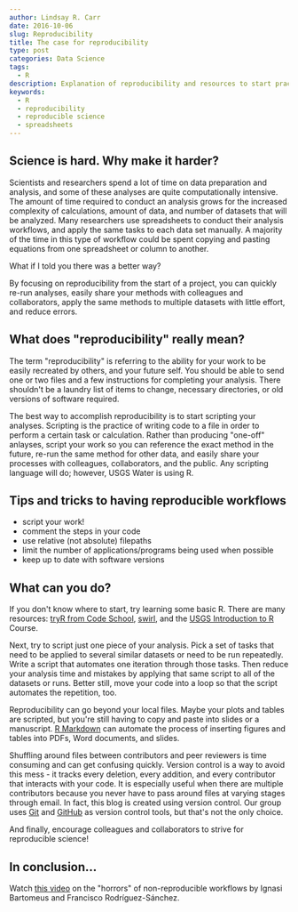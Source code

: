 ```yaml
---
author: Lindsay R. Carr
date: 2016-10-06
slug: Reproducibility
title: The case for reproducibility
type: post
categories: Data Science
tags: 
  - R
description: Explanation of reproducibility and resources to start practicing it
keywords:
  - R
  - reproducibility
  - reproducible science
  - spreadsheets
---
```

Science is hard. Why make it harder?
------------------------------------

Scientists and researchers spend a lot of time on data preparation and analysis, and some of these analyses are quite computationally intensive. The amount of time required to conduct an analysis grows for the increased complexity of calculations, amount of data, and number of datasets that will be analyzed. Many researchers use spreadsheets to conduct their analysis workflows, and apply the same tasks to each data set manually. A majority of the time in this type of workflow could be spent copying and pasting equations from one spreadsheet or column to another.

What if I told you there was a better way?

By focusing on reproducibility from the start of a project, you can quickly re-run analyses, easily share your methods with colleagues and collaborators, apply the same methods to multiple datasets with little effort, and reduce errors.

What does "reproducibility" really mean?
----------------------------------------

The term "reproducibility" is referring to the ability for your work to be easily recreated by others, and your future self. You should be able to send one or two files and a few instructions for completing your analysis. There shouldn't be a laundry list of items to change, necessary directories, or old versions of software required.

The best way to accomplish reproducibility is to start scripting your analyses. Scripting is the practice of writing code to a file in order to perform a certain task or calculation. Rather than producing "one-off" anlayses, script your work so you can reference the exact method in the future, re-run the same method for other data, and easily share your processes with colleagues, collaborators, and the public. Any scripting language will do; however, USGS Water is using R.

Tips and tricks to having reproducible workflows
------------------------------------------------

-   script your work!
-   comment the steps in your code
-   use relative (not absolute) filepaths
-   limit the number of applications/programs being used when possible
-   keep up to date with software versions

What can you do?
----------------

If you don't know where to start, try learning some basic R. There are many resources: [tryR from Code School](http://tryr.codeschool.com/), [swirl](http://swirlstats.com/), and the [USGS Introduction to R](https://owi.usgs.gov/R/training.html) Course.

Next, try to script just one piece of your analysis. Pick a set of tasks that need to be applied to several similar datasets or need to be run repeatedly. Write a script that automates one iteration through those tasks. Then reduce your analysis time and mistakes by applying that same script to all of the datasets or runs. Better still, move your code into a loop so that the script automates the repetition, too.

Reproducibility can go beyond your local files. Maybe your plots and tables are scripted, but you're still having to copy and paste into slides or a manuscript. [R Markdown](http://rmarkdown.rstudio.com/) can automate the process of inserting figures and tables into PDFs, Word documents, and slides.

Shuffling around files between contributors and peer reviewers is time consuming and can get confusing quickly. Version control is a way to avoid this mess - it tracks every deletion, every addition, and every contributor that interacts with your code. It is especially useful when there are multiple contributors because you never have to pass around files at varying stages through email. In fact, this blog is created using version control. Our group uses [Git](https://git-scm.com/) and [GitHub](https://github.com/) as version control tools, but that's not the only choice.

And finally, encourage colleagues and collaborators to strive for reproducible science!

In conclusion...
----------------

Watch [this video](https://www.youtube.com/watch?v=s3JldKoA0zw) on the "horrors" of non-reproducible workflows by Ignasi Bartomeus and Francisco Rodríguez-Sánchez.

<br>
